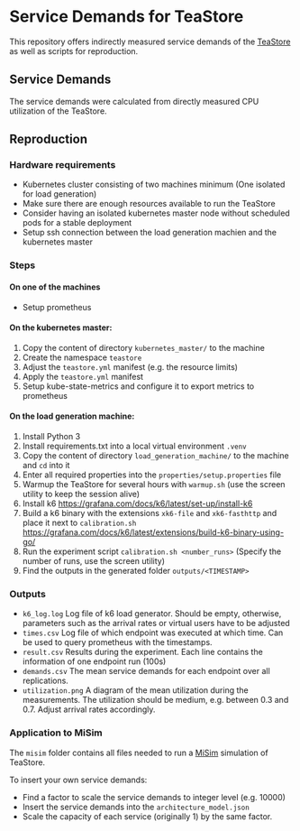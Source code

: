 # Service Demands for TeaStore

This repository offers indirectly measured service demands of the [TeaStore](https://github.com/DescartesResearch/TeaStore) as well as scripts for reproduction.

## Service Demands

The service demands were calculated from directly measured CPU utilization of the TeaStore.

## Reproduction

### Hardware requirements

- Kubernetes cluster consisting of two machines minimum (One isolated for load generation)
- Make sure there are enough resources available to run the TeaStore
- Consider having an isolated kubernetes master node without scheduled pods for a stable deployment
- Setup ssh connection between the load generation machien and the kubernetes master

### Steps

#### On one of the machines

- Setup prometheus

#### On the kubernetes master:

1. Copy the content of directory `kubernetes_master/` to the machine
2. Create the namespace `teastore`
3. Adjust the `teastore.yml` manifest (e.g. the resource limits)
4. Apply the `teastore.yml` manifest
5. Setup kube-state-metrics and configure it to export metrics to prometheus


#### On the load generation machine:

1. Install Python 3
2. Install requirements.txt into a local virtual environment `.venv`
3. Copy the content of directory `load_generation_machine/` to the machine and `cd` into it
4. Enter all required properties into the `properties/setup.properties` file
5. Warmup the TeaStore for several hours with `warmup.sh` (use the screen utility to keep the session alive)
6. Install k6 https://grafana.com/docs/k6/latest/set-up/install-k6
7. Build a k6 binary with the extensions `xk6-file` and `xk6-fasthttp` and place it next to `calibration.sh` https://grafana.com/docs/k6/latest/extensions/build-k6-binary-using-go/
9. Run the experiment script `calibration.sh <number_runs>` (Specify the number of runs, use the screen utility)
10. Find the outputs in the generated folder `outputs/<TIMESTAMP>`

### Outputs

- `k6_log.log` Log file of k6 load generator. Should be empty, otherwise, parameters such as the arrival rates or virtual users have to be adjusted
- `times.csv` Log file of which endpoint was executed at which time. Can be used to query prometheus with the timestamps.
- `result.csv` Results during the experiment. Each line contains the information of one endpoint run (100s)
- `demands.csv` The mean service demands for each endpoint over all replications.
- `utilization.png` A diagram of the mean utilization during the measurements. The utilization should be medium, e.g. between 0.3 and 0.7. Adjust arrival rates accordingly.

### Application to MiSim

The `misim` folder contains all files needed to run a [MiSim](https://github.com/Cambio-Project/MiSim) simulation of TeaStore.

To insert your own service demands:

- Find a factor to scale the service demands to integer level (e.g. 10000)
- Insert the service demands into the `architecture_model.json`
- Scale the capacity of each service (originally 1) by the same factor.
